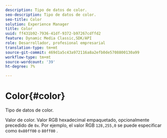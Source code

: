```yaml
---
description: Tipo de datos de color.
seo-description: Tipo de datos de color.
seo-title: Color
solution: Experience Manager
title: Color
uuid: ff431b92-7936-41df-9372-b97267cdffd2
feature: Dynamic Media Classic,SDK/API
role: Desarrollador, profesional empresarial
translation-type: tm+mt
source-git-commit: 469d1a5c43a972116a8a2efb0de5708800130a99
workflow-type: tm+mt
source-wordcount: '39'
ht-degree: 7%

---
```



# Color{#color}

Tipo de datos de color.

Valor de color. Valor RGB hexadecimal empaquetado, opcionalmente precedido de `0x`. Por ejemplo, el valor RGB `128,255,0` se puede especificar como `0x80ff00` o `80ff00` .
